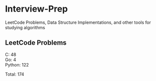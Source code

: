 # Interview-Prep
LeetCode Problems, Data Structure Implementations, and other tools for studying algorithms

## LeetCode Problems
C:      48<br/>
Go:     4<br/>
Python: 122<br/>

Total:  174
